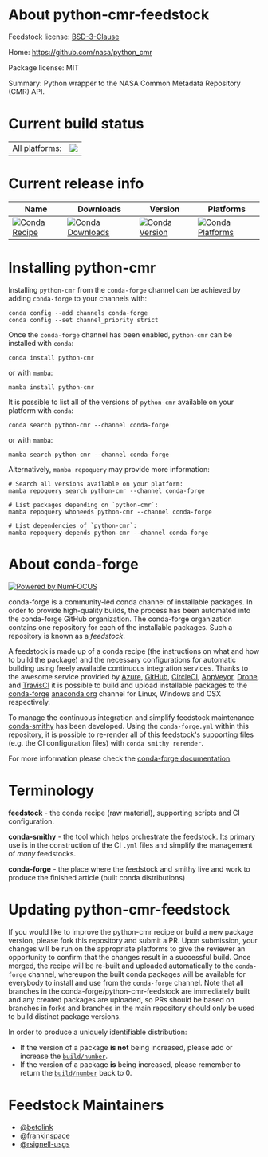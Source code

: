 About python-cmr-feedstock
==========================

Feedstock license: [BSD-3-Clause](https://github.com/conda-forge/python-cmr-feedstock/blob/main/LICENSE.txt)

Home: https://github.com/nasa/python_cmr

Package license: MIT

Summary: Python wrapper to the NASA Common Metadata Repository (CMR) API.

Current build status
====================


<table><tr><td>All platforms:</td>
    <td>
      <a href="https://dev.azure.com/conda-forge/feedstock-builds/_build/latest?definitionId=14295&branchName=main">
        <img src="https://dev.azure.com/conda-forge/feedstock-builds/_apis/build/status/python-cmr-feedstock?branchName=main">
      </a>
    </td>
  </tr>
</table>

Current release info
====================

| Name | Downloads | Version | Platforms |
| --- | --- | --- | --- |
| [![Conda Recipe](https://img.shields.io/badge/recipe-python--cmr-green.svg)](https://anaconda.org/conda-forge/python-cmr) | [![Conda Downloads](https://img.shields.io/conda/dn/conda-forge/python-cmr.svg)](https://anaconda.org/conda-forge/python-cmr) | [![Conda Version](https://img.shields.io/conda/vn/conda-forge/python-cmr.svg)](https://anaconda.org/conda-forge/python-cmr) | [![Conda Platforms](https://img.shields.io/conda/pn/conda-forge/python-cmr.svg)](https://anaconda.org/conda-forge/python-cmr) |

Installing python-cmr
=====================

Installing `python-cmr` from the `conda-forge` channel can be achieved by adding `conda-forge` to your channels with:

```
conda config --add channels conda-forge
conda config --set channel_priority strict
```

Once the `conda-forge` channel has been enabled, `python-cmr` can be installed with `conda`:

```
conda install python-cmr
```

or with `mamba`:

```
mamba install python-cmr
```

It is possible to list all of the versions of `python-cmr` available on your platform with `conda`:

```
conda search python-cmr --channel conda-forge
```

or with `mamba`:

```
mamba search python-cmr --channel conda-forge
```

Alternatively, `mamba repoquery` may provide more information:

```
# Search all versions available on your platform:
mamba repoquery search python-cmr --channel conda-forge

# List packages depending on `python-cmr`:
mamba repoquery whoneeds python-cmr --channel conda-forge

# List dependencies of `python-cmr`:
mamba repoquery depends python-cmr --channel conda-forge
```


About conda-forge
=================

[![Powered by
NumFOCUS](https://img.shields.io/badge/powered%20by-NumFOCUS-orange.svg?style=flat&colorA=E1523D&colorB=007D8A)](https://numfocus.org)

conda-forge is a community-led conda channel of installable packages.
In order to provide high-quality builds, the process has been automated into the
conda-forge GitHub organization. The conda-forge organization contains one repository
for each of the installable packages. Such a repository is known as a *feedstock*.

A feedstock is made up of a conda recipe (the instructions on what and how to build
the package) and the necessary configurations for automatic building using freely
available continuous integration services. Thanks to the awesome service provided by
[Azure](https://azure.microsoft.com/en-us/services/devops/), [GitHub](https://github.com/),
[CircleCI](https://circleci.com/), [AppVeyor](https://www.appveyor.com/),
[Drone](https://cloud.drone.io/welcome), and [TravisCI](https://travis-ci.com/)
it is possible to build and upload installable packages to the
[conda-forge](https://anaconda.org/conda-forge) [anaconda.org](https://anaconda.org/)
channel for Linux, Windows and OSX respectively.

To manage the continuous integration and simplify feedstock maintenance
[conda-smithy](https://github.com/conda-forge/conda-smithy) has been developed.
Using the ``conda-forge.yml`` within this repository, it is possible to re-render all of
this feedstock's supporting files (e.g. the CI configuration files) with ``conda smithy rerender``.

For more information please check the [conda-forge documentation](https://conda-forge.org/docs/).

Terminology
===========

**feedstock** - the conda recipe (raw material), supporting scripts and CI configuration.

**conda-smithy** - the tool which helps orchestrate the feedstock.
                   Its primary use is in the construction of the CI ``.yml`` files
                   and simplify the management of *many* feedstocks.

**conda-forge** - the place where the feedstock and smithy live and work to
                  produce the finished article (built conda distributions)


Updating python-cmr-feedstock
=============================

If you would like to improve the python-cmr recipe or build a new
package version, please fork this repository and submit a PR. Upon submission,
your changes will be run on the appropriate platforms to give the reviewer an
opportunity to confirm that the changes result in a successful build. Once
merged, the recipe will be re-built and uploaded automatically to the
`conda-forge` channel, whereupon the built conda packages will be available for
everybody to install and use from the `conda-forge` channel.
Note that all branches in the conda-forge/python-cmr-feedstock are
immediately built and any created packages are uploaded, so PRs should be based
on branches in forks and branches in the main repository should only be used to
build distinct package versions.

In order to produce a uniquely identifiable distribution:
 * If the version of a package **is not** being increased, please add or increase
   the [``build/number``](https://docs.conda.io/projects/conda-build/en/latest/resources/define-metadata.html#build-number-and-string).
 * If the version of a package **is** being increased, please remember to return
   the [``build/number``](https://docs.conda.io/projects/conda-build/en/latest/resources/define-metadata.html#build-number-and-string)
   back to 0.

Feedstock Maintainers
=====================

* [@betolink](https://github.com/betolink/)
* [@frankinspace](https://github.com/frankinspace/)
* [@rsignell-usgs](https://github.com/rsignell-usgs/)


<!-- dummy commit to enable rerendering -->

